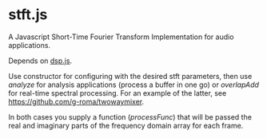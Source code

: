 # stft.js
A Javascript Short-Time Fourier Transform Implementation for audio applications.

Depends on [dsp.js](https://github.com/corbanbrook/dsp.js).

Use constructor for configuring with the desired stft parameters, then use *analyze* for analysis applications (process a buffer in one go) or *overlapAdd* for real-time spectral processing. For an example of the latter, see https://github.com/g-roma/twowaymixer. 

In both cases you supply a function (*processFunc*) that will be passed the real and imaginary parts of the frequency domain array for each frame.
